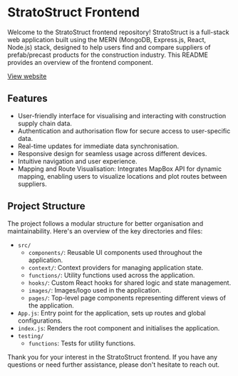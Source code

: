 # StratoStruct Frontend

Welcome to the StratoStruct frontend repository! StratoStruct is a full-stack web application built using the MERN (MongoDB, Express.js, React, Node.js) stack, designed to help users find and compare suppliers of prefab/precast products for the construction industry. This README provides an overview of the frontend component.

[View website](d1ie9ubho8a451.cloudfront.net)

## Features

- User-friendly interface for visualising and interacting with construction supply chain data.
- Authentication and authorisation flow for secure access to user-specific data.
- Real-time updates for immediate data synchronisation.
- Responsive design for seamless usage across different devices.
- Intuitive navigation and user experience.
- Mapping and Route Visualisation: Integrates MapBox API for dynamic mapping, enabling users to visualize locations and plot routes between suppliers.

## Project Structure

The project follows a modular structure for better organisation and maintainability. Here's an overview of the key directories and files:

- `src/`
  - `components/`: Reusable UI components used throughout the application.
  - `context/`: Context providers for managing application state.
  - `functions/`: Utility functions used across the application.
  - `hooks/`: Custom React hooks for shared logic and state management.
  - `images/`: Images/logo used in the application.
  - `pages/`: Top-level page components representing different views of the application.
- `App.js`: Entry point for the application, sets up routes and global configurations.
- `index.js`: Renders the root component and initialises the application.
- `testing/`
  - `functions`: Tests for utility functions.

Thank you for your interest in the StratoStruct frontend. If you have any questions or need further assistance, please don't hesitate to reach out.
